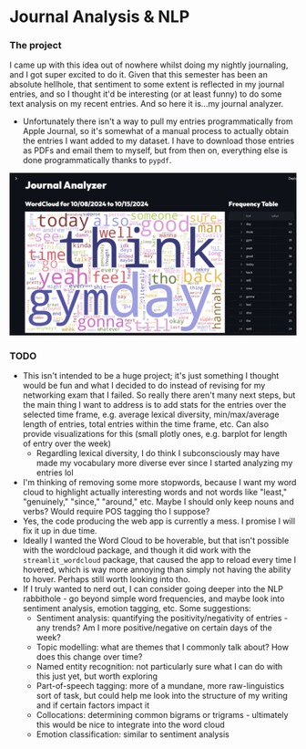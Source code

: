 # Journal Analysis & NLP

### The project
I came up with this idea out of nowhere whilst doing my nightly journaling, and I got super excited to do it. Given that this semester has been an absolute hellhole, that sentiment to some extent is reflected in my journal entries, and so I thought it'd be interesting (or at least funny) to do some text analysis on my recent entries. And so here it is...my journal analyzer.
* Unfortunately there isn't a way to pull my entries programmatically from Apple Journal, so it's somewhat of a manual process to actually obtain the entries I want added to my dataset. I have to download those entries as PDFs and email them to myself, but from then on, everything else is done programmatically thanks to `pypdf`. 

![alt text](image.png)

### TODO
* This isn't intended to be a huge project; it's just something I thought would be fun and what I decided to do instead of revising for my networking exam that I failed. So really there aren't many next steps, but the main thing I want to address is to add stats for the entries over the selected time frame, e.g. average lexical diversity, min/max/average length of entries, total entries within the time frame, etc. Can also provide visualizations for this (small plotly ones, e.g. barplot for length of entry over the week)
  * Regardling lexical diversity, I do think I subconsciously may have made my vocabulary more diverse ever since I started analyzing my entries lol
* I'm thinking of removing some more stopwords, because I want my word cloud to highlight actually interesting words and not words like "least," "genuinely," "since," "around," etc. Maybe I should only keep nouns and verbs? Would require POS tagging tho I suppose?
* Yes, the code producing the web app is currently a mess. I promise I will fix it up in due time.
* Ideally I wanted the Word Cloud to be hoverable, but that isn't possible with the wordcloud package, and though it did work with the `streamlit_wordcloud` package, that caused the app to reload every time I hovered, which is way more annoying than simply not having the ability to hover. Perhaps still worth looking into tho. 
* If I truly wanted to nerd out, I can consider going deeper into the NLP rabbithole - go beyond simple word frequencies, and maybe look into sentiment analysis, emotion tagging, etc. Some suggestions: 
  * Sentiment analysis: quantifying the positivity/negativity of entries - any trends? Am I more positive/negative on certain days of the week?
  * Topic modelling: what are themes that I commonly talk about? How does this change over time?
  * Named entity recognition: not particularly sure what I can do with this just yet, but worth exploring
  * Part-of-speech tagging: more of a mundane, more raw-linguistics sort of task, but could help me look into the structure of my writing and if certain factors impact it
  * Collocations: determining common bigrams or trigrams - ultimately this would be nice to integrate into the word cloud
  * Emotion classification: similar to sentiment analysis